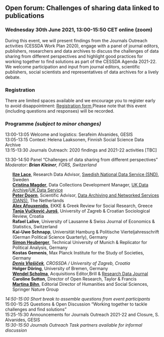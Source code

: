 <html>
  <head>
    <title>Journals Outreach open forum (30.06.2021)</title>
  </head>
  <body>
  <h2>Open forum: Challenges of sharing data linked to publications</h2>
  <h3>Wednesday 30th June 2021, 13:00-15:50 CET online (zoom)</h3>
  <p>During this event, we will present findings from the Journals Outreach activities (CESSDA Work Plan 2020), engage with a panel of journal editors, publishers, researchers and data archives to discuss the challenges of data sharing from different perspectives and highlight  good practices for working together to find solutions as part of the CESSDA Agenda 2021-22. We welcome participation and input from journal editors, scientific publishers, social scientists and representatives of data archives for a lively debate.</p>

  <h3>Registration</h3>
  <p>There are limited spaces available and we encourage you to register early to avoid disappointment: <a href="https://us02web.zoom.us/meeting/register/tZctdOyhqT4tH9DubmQ3qKwI8_s1lxkQ4xhx" target="_blank"> Registration form </a> 
    Please note that this event (including questions and responses) will be recorded.<br>
    
  <h3>Programme <i>(subject to minor changes)</i></h3>
  <p>
  13:00-13:05	Welcome and logistics: Serafeim Alvanides, GESIS <br>
  13:05-13:15	Context: Helena Laaksonen, Finnish Social Science Data Archive <br>
  13:15-13:30	Journals Outreach: 2020 findings and 2021-22 activities [TBC] <br>
  <p>
  13:30-14:50  Panel “Challenges of data sharing from different perspectives” <i>Moderator: <b>Brian Kleiner</b>, FORS, Switzerland</i>
  <ul>
    <b><a href="mailto:ilze.lace@snd.gu.se">Ilze Lace</a></b>, Research Data Advisor,
      <a href="https://snd.gu.se/en" target="_blank">Swedish National Data Service (SND)</a>, Sweden <br>
    <b><a href="mailto:dcmagd@essex.ac.uk">Cristina Magder</a></b>, Data Collections Development Manager,
      <a href="https://www.data-archive.ac.uk" target="_blank">UK Data Archive</a>/<a href="https://www.ukdataservice.ac.uk" target="_blank">UK Data Service</a> <br>
    <b><a href="mailto:peter.doorn@dans.knaw.nl">Peter Doorn</a></b>, Scientific Advisor,
      <a href="https://dans.knaw.nl" target="_blank">Data Archiving and Networked Services (DANS)</a>, The Netherlands <br>
    <b><a href="mailto:afouxenidis@ekke.gr">Alex Afouxenidis</a></b>, EKKE & Greek Review for Social Research, Greece <br>
    <b><a href="mailto:tanja.vuckovic.juros@gmail.com">Tanja Vučković Juroš</a></b>, University of Zagreb & Croatian Sociological Review, Croatia <br>
    <b>Rafael Lalive</b>, University of Lausanne & Swiss Journal of Economics & Statistics, Switzerland <br>
    <b>Kai-Uwe Schnapp</b>, Universität Hamburg & Politische Vierteljahresschrift (German Political Science Quarterly), Germany <br>
    <b><a href="mailto:heuberger.simon@gmail.com">Simon Heuberger</a></b>, Technical University of Munich & Replicator for Political Analysis, Germany <br>
    <b>Kostas Gemenis</b>, Max Planck Institute for the Study of Societies, Germany <br>
    <i><b><a href="mailto:dvlasice@ffzg.hr">Denis Vlašiček</a></b>, CROSSDA / University of Zagreb, Croatia</i> <br>
    <b>Holger Döring</b>, University of Bremen, Germany <br>
    <b><a href="mailto:scholma@brill.com">Wendel Scholma</a></b>, Acquisitions Editor,Brill & <a href="http://www.brill.com/rdj" target="_blank">Research Data Journal</a> <br>
    <b>Caroline Sutton</b>, Director of Open Research, Taylor & Francis <br>
    <b><a href="mailto:martina.bihn@springernature.com">Martina Bihn</a></b>, Editorial Director of Humanities and Social Sciences, Springer Nature Group <br>
  </ul>
  <p>
  <i>14:50-15:00 Short break to assemble questions from event participants</i> <br>
  15:00-15:25 Questions & Open Discussion “Working together to tackle challenges and find solutions” <br>
  15:25-15:30	Announcements for Journals Outreach 2021-22 and Closure, S. Alvanides, GESIS <br>
  <i>15:30-15:50	Journals Outreach Task partners available for informal discussion</i> <br>                                                                                                       

